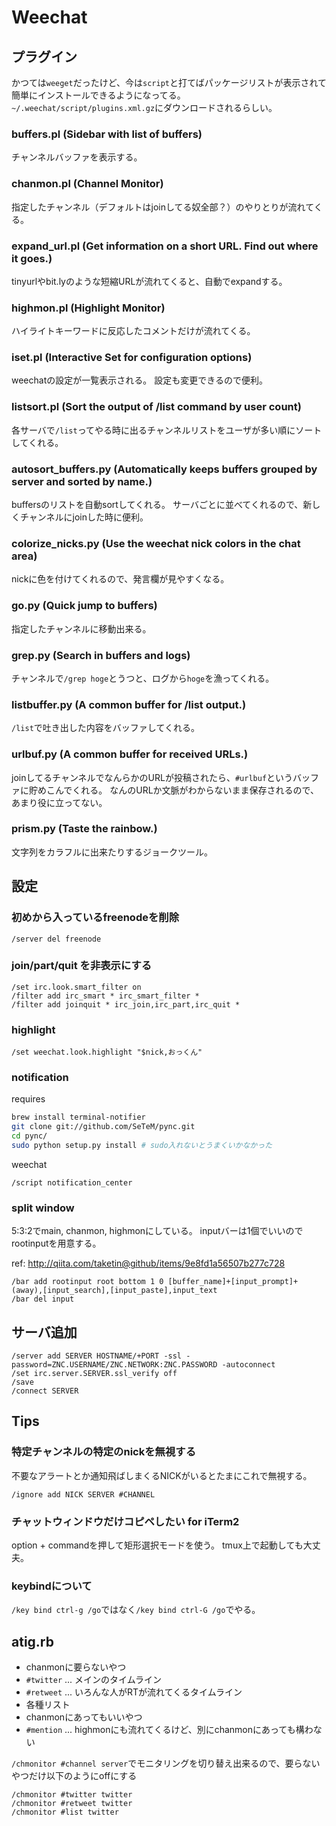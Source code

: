 # Weechat

## プラグイン

かつては`weeget`だったけど、今は`script`と打てばパッケージリストが表示されて簡単にインストールできるようになってる。
`~/.weechat/script/plugins.xml.gz`にダウンロードされるらしい。

### buffers.pl (Sidebar with list of buffers)

チャンネルバッファを表示する。

### chanmon.pl (Channel Monitor)

指定したチャンネル（デフォルトはjoinしてる奴全部？）のやりとりが流れてくる。

### expand_url.pl (Get information on a short URL. Find out where it goes.)

tinyurlやbit.lyのような短縮URLが流れてくると、自動でexpandする。

### highmon.pl (Highlight Monitor)

ハイライトキーワードに反応したコメントだけが流れてくる。

### iset.pl (Interactive Set for configuration options)

weechatの設定が一覧表示される。
設定も変更できるので便利。

### listsort.pl (Sort the output of /list command by user count)

各サーバで`/list`ってやる時に出るチャンネルリストをユーザが多い順にソートしてくれる。

### autosort_buffers.py (Automatically keeps buffers grouped by server and sorted by name.)

buffersのリストを自動sortしてくれる。
サーバごとに並べてくれるので、新しくチャンネルにjoinした時に便利。

### colorize_nicks.py (Use the weechat nick colors in the chat area)

nickに色を付けてくれるので、発言欄が見やすくなる。

### go.py (Quick jump to buffers)

指定したチャンネルに移動出来る。

### grep.py (Search in buffers and logs)

チャンネルで`/grep hoge`とうつと、ログから`hoge`を漁ってくれる。

### listbuffer.py (A common buffer for /list output.)

`/list`で吐き出した内容をバッファしてくれる。

### urlbuf.py (A common buffer for received URLs.)

joinしてるチャンネルでなんらかのURLが投稿されたら、`#urlbuf`というバッファに貯めこんでくれる。
なんのURLか文脈がわからないまま保存されるので、あまり役に立ってない。

### prism.py (Taste the rainbow.)

文字列をカラフルに出来たりするジョークツール。

## 設定

### 初めから入っているfreenodeを削除

```text
/server del freenode
```

### join/part/quit を非表示にする

```text
/set irc.look.smart_filter on 
/filter add irc_smart * irc_smart_filter *
/filter add joinquit * irc_join,irc_part,irc_quit *
```

### highlight

```text
/set weechat.look.highlight "$nick,おっくん"
```

### notification

requires

```bash
brew install terminal-notifier
git clone git://github.com/SeTeM/pync.git
cd pync/
sudo python setup.py install # sudo入れないとうまくいかなかった
```

weechat

```text
/script notification_center
```

### split window

5:3:2でmain, chanmon, highmonにしている。
inputバーは1個でいいのでrootinputを用意する。

ref: http://qiita.com/taketin@github/items/9e8fd1a56507b277c728

```text
/bar add rootinput root bottom 1 0 [buffer_name]+[input_prompt]+(away),[input_search],[input_paste],input_text
/bar del input
```

## サーバ追加

```text
/server add SERVER HOSTNAME/+PORT -ssl -password=ZNC.USERNAME/ZNC.NETWORK:ZNC.PASSWORD -autoconnect
/set irc.server.SERVER.ssl_verify off
/save
/connect SERVER
```

## Tips

### 特定チャンネルの特定のnickを無視する

不要なアラートとか通知飛ばしまくるNICKがいるとたまにこれで無視する。

```
/ignore add NICK SERVER #CHANNEL
```

### チャットウィンドウだけコピペしたい for iTerm2

option + commandを押して矩形選択モードを使う。
tmux上で起動しても大丈夫。

### keybindについて

`/key bind ctrl-g /go`ではなく`/key bind ctrl-G /go`でやる。

## atig.rb

- chanmonに要らないやつ
 - `#twitter` ... メインのタイムライン
 - `#retweet` ... いろんな人がRTが流れてくるタイムライン
 - 各種リスト
- chanmonにあってもいいやつ
 - `#mention` ... highmonにも流れてくるけど、別にchanmonにあっても構わない

`/chmonitor #channel server`でモニタリングを切り替え出来るので、要らないやつだけ以下のようにoffにする

```text
/chmonitor #twitter twitter
/chmonitor #retweet twitter
/chmonitor #list twitter
```